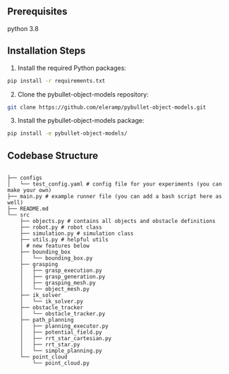 ## Prerequisites

python 3.8

## Installation Steps

1. Install the required Python packages:
```bash
pip install -r requirements.txt
```

2. Clone the pybullet-object-models repository:
```bash
git clone https://github.com/eleramp/pybullet-object-models.git
```

3. Install the pybullet-object-models package:
```bash
pip install -e pybullet-object-models/
```

## Codebase Structure

```shell

├── configs
│   └── test_config.yaml # config file for your experiments (you can make your own)
├── main.py # example runner file (you can add a bash script here as well)
├── README.md
└── src
    ├── objects.py # contains all objects and obstacle definitions
    ├── robot.py # robot class
    ├── simulation.py # simulation class
    ├── utils.py # helpful utils
    │ # new features below
    ├── bounding_box
    │   └── bounding_box.py
    ├── grasping
    │   ├── grasp_execution.py
    │   ├── grasp_generation.py
    │   ├── grasping_mesh.py
    │   └── object_mesh.py
    ├── ik_solver
    │   └── ik_solver.py
    ├── obstacle_tracker
    │   └── obstacle_tracker.py
    ├── path_planning
    │   ├── planning_executor.py
    │   ├── potential_field.py
    │   ├── rrt_star_cartesian.py
    │   ├── rrt_star.py
    │   └── simple_planning.py
    └── point_cloud
        └── point_cloud.py
```